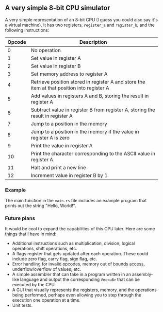 ## A very simple 8-bit CPU simulator

A very simple representation of an 8-bit CPU (I guess you could also say it's a virtual machine). It has two registers, `register_a` and `register_b`, and the following instructions:

| Opcode | Description |
| -------| ------------|
| 0 | No operation |
| 1 | Set value in register A |
| 2 | Set value in register B |
| 3 | Set memory address to register A |
| 4 | Retrieve position stored in register A and store the item at that position into register A |
| 5 | Add values in registers A and B, storing the result in register A |
| 6 | Subtract value in register B from register A, storing the result in register A |
| 7 | Jump to a position in the memory |
| 8 | Jump to a position in the memory if the value in register A is zero |
| 9 | Print the value in register A |
| 10 | Print the character corresponding to the ASCII value in register A |
| 11 | Halt and print a new line |
| 12 | Increment value in register B by 1 |

### Example

The main function in the `main.rs` file includes an example program that prints out the string "Hello, World!".

### Future plans

It would be cool to expand the capabilities of this CPU later. Here are some things that I have in mind:

- Additional instructions such as multiplication, division, logical operations, shift operations, etc.
- A flags register that gets updated after each operation. These could include zero flag, carry flag, sign flag, etc.
- Error handling for invalid opcodes, memory out of bounds access, underflow/overflow of values, etc.
- A simple assembler that can take in a program written in an assembly-like language and output the corresponding `Vec<u8>` that can be executed by the CPU.
- A GUI that visually represents the registers, memory, and the operations being performed, perhaps even allowing you to step through the execution one operation at a time.
- Unit tests.
